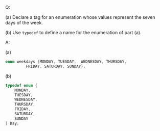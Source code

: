 Q:

(a) Declare a tag for an enumeration whose values represent the seven days of
the week.

(b) Use `typedef` to define a name for the enumeration of part (a).

A:

(a)

```c
enum weekdays {MONDAY, TUESDAY,  WEDNESDAY, THURSDAY,
		 FRIDAY, SATURDAY, SUNDAY};
```

(b)

```c
typedef enum {
	MONDAY,
	TUESDAY,
	WEDNESDAY,
	THURSDAY,
	FRIDAY,
	SATURDAY,
	SUNDAY
} Day;
```
